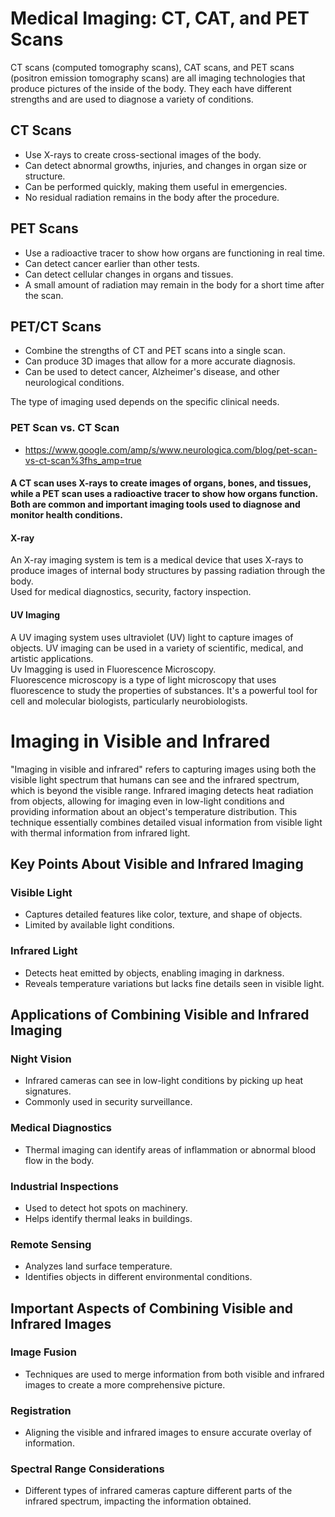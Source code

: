 # Medical Imaging: CT, CAT, and PET Scans

CT scans (computed tomography scans), CAT scans, and PET scans (positron emission tomography scans) are all imaging technologies that produce pictures of the inside of the body. They each have different strengths and are used to diagnose a variety of conditions.  

## CT Scans  
- Use X-rays to create cross-sectional images of the body.  
- Can detect abnormal growths, injuries, and changes in organ size or structure.  
- Can be performed quickly, making them useful in emergencies.  
- No residual radiation remains in the body after the procedure.  

## PET Scans  
- Use a radioactive tracer to show how organs are functioning in real time.  
- Can detect cancer earlier than other tests.  
- Can detect cellular changes in organs and tissues.  
- A small amount of radiation may remain in the body for a short time after the scan.  

## PET/CT Scans  
- Combine the strengths of CT and PET scans into a single scan.  
- Can produce 3D images that allow for a more accurate diagnosis.  
- Can be used to detect cancer, Alzheimer's disease, and other neurological conditions.  

The type of imaging used depends on the specific clinical needs.  


### PET Scan vs. CT Scan 
- https://www.google.com/amp/s/www.neurologica.com/blog/pet-scan-vs-ct-scan%3fhs_amp=true

#### A CT scan uses X-rays to create images of organs, bones, and tissues, while a PET scan uses a radioactive tracer to show how organs function. Both are common and important imaging tools used to diagnose and monitor health conditions.

#### X-ray
An X-ray imaging system is tem is a medical device that uses X-rays to produce images of internal body structures by passing radiation through the body.<br>
Used for medical diagnostics, security, factory inspection.

#### UV Imaging 
A UV imaging system uses ultraviolet (UV) light to capture images of objects. UV imaging can be used in a variety of scientific, medical, and artistic applications. <br>
Uv Imagging is used in Fluorescence Microscopy. <br>
Fluorescence microscopy is a type of light microscopy that uses fluorescence to study the properties of substances. It's a powerful tool for cell and molecular biologists, particularly neurobiologists. 


# Imaging in Visible and Infrared  

"Imaging in visible and infrared" refers to capturing images using both the visible light spectrum that humans can see and the infrared spectrum, which is beyond the visible range. Infrared imaging detects heat radiation from objects, allowing for imaging even in low-light conditions and providing information about an object's temperature distribution. This technique essentially combines detailed visual information from visible light with thermal information from infrared light.  

## Key Points About Visible and Infrared Imaging  

### Visible Light  
- Captures detailed features like color, texture, and shape of objects.  
- Limited by available light conditions.  

### Infrared Light  
- Detects heat emitted by objects, enabling imaging in darkness.  
- Reveals temperature variations but lacks fine details seen in visible light.  

## Applications of Combining Visible and Infrared Imaging  

### Night Vision  
- Infrared cameras can see in low-light conditions by picking up heat signatures.  
- Commonly used in security surveillance.  

### Medical Diagnostics  
- Thermal imaging can identify areas of inflammation or abnormal blood flow in the body.  

### Industrial Inspections  
- Used to detect hot spots on machinery.  
- Helps identify thermal leaks in buildings.  

### Remote Sensing  
- Analyzes land surface temperature.  
- Identifies objects in different environmental conditions.  

## Important Aspects of Combining Visible and Infrared Images  

### Image Fusion  
- Techniques are used to merge information from both visible and infrared images to create a more comprehensive picture.  

### Registration  
- Aligning the visible and infrared images to ensure accurate overlay of information.  

### Spectral Range Considerations  
- Different types of infrared cameras capture different parts of the infrared spectrum, impacting the information obtained.
